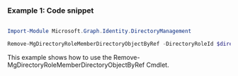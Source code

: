 ### Example 1: Code snippet

```powershell

Import-Module Microsoft.Graph.Identity.DirectoryManagement

Remove-MgDirectoryRoleMemberDirectoryObjectByRef -DirectoryRoleId $directoryRoleId -DirectoryObjectId $directoryObjectId

```
This example shows how to use the Remove-MgDirectoryRoleMemberDirectoryObjectByRef Cmdlet.

